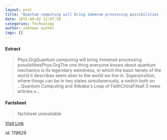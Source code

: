 ```yaml
---
layout: post
title: "Quantum computing will bring immense processing possibilities - Phys.Org"
date: 2015-09-02 11:07:50
categories: Technology
author: unknown author
tags: []
---
```



#### Extract
>Phys.OrgQuantum computing will bring immense processing possibilitiesPhys.OrgThe one thing everyone knows about quantum mechanics is its legendary weirdness, in which the basic tenets of the world it describes seem alien to the world we live in. Superposition, where things can be in two states simultaneously, a switch both on ...Quantum Computing and Alibaba&#39;s Leap of FaithChinaFileall 3 news articles&nbsp;&raquo;...

#### Factsheet
>factsheet unavailable

[Visit Link](http://news.google.com/news/url?sa=t&fd=R&ct2=us&usg=AFQjCNGaGWfdPzCi6Jsk53-6GiUIDStm2g&clid=c3a7d30bb8a4878e06b80cf16b898331&cid=52778941780770&ei=4HHnVaC_H9DV3gH4trCgDw&url=http://phys.org/news/2015-09-quantum-immense-possibilities.html)

id:  178629
